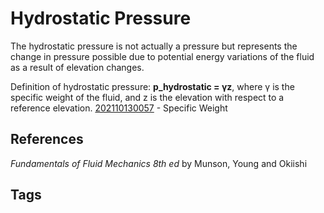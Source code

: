 # Hydrostatic Pressure 

The hydrostatic pressure is not actually a pressure but represents the change in pressure possible due to potential energy variations of the fluid as a result of elevation changes.

Definition of hydrostatic pressure: **p_hydrostatic = γz**, where γ is the specific weight of the fluid, and z is the elevation with respect to a reference elevation.
[202110130057](../202110130057) - Specific Weight 

## References
*Fundamentals of Fluid Mechanics 8th ed* by Munson, Young and Okiishi

## Tags
